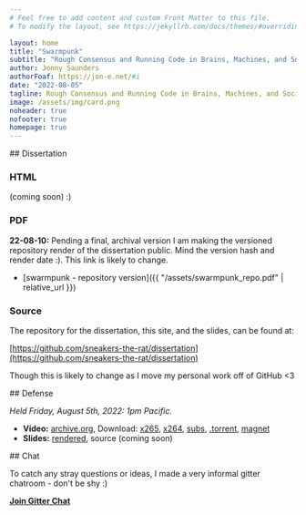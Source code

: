 ```yaml
---
# Feel free to add content and custom Front Matter to this file.
# To modify the layout, see https://jekyllrb.com/docs/themes/#overriding-theme-defaults

layout: home
title: "Swarmpunk"
subtitle: "Rough Consensus and Running Code in Brains, Machines, and Society"
author: Jonny Saunders
authorFoaf: https://jon-e.net/#i
date: "2022-08-05"
tagline: Rough Consensus and Running Code in Brains, Machines, and Society
image: /assets/img/card.png
noheader: true
nofooter: true
homepage: true
---
```


<section class="body-container" markdown="1">
## Dissertation

### HTML

(coming soon) :)

### PDF

**22-08-10:** Pending a final, archival version I am making the versioned repository render of the dissertation public. Mind the version hash and render date :). This link is likely to change.
- [swarmpunk - repository version]({{ "/assets/swarmpunk_repo.pdf" | relative_url }})

### Source

The repository for the dissertation, this site, and the slides, can be found at:

[https://github.com/sneakers-the-rat/dissertation](https://github.com/sneakers-the-rat/dissertation)

Though this is likely to change as I move my personal work off of GitHub <3
</section>

<section class="body-container" markdown="1">
## Defense

*Held Friday, August 5th, 2022: 1pm Pacific.*

- **Video:** [archive.org](https://archive.org/details/jls-defense), Download: [x265](https://archive.org/download/jls-defense/22-08-05_defense.mp4), [x264](https://archive.org/download/jls-defense/22-08-05_defense.ia.mp4), [subs](https://archive.org/download/jls-defense/22-08-05_defense.srt), [.torrent](https://archive.org/download/jls-defense/jls-defense_archive.torrent), [magnet](magnet:?xt=urn:btih:49f5db3ddcd6c2269ed783ef7b412a915bda4528&dn=jls-defense&tr=http%3a%2f%2fbt1.archive.org%3a6969%2fannounce&tr=http%3a%2f%2fbt2.archive.org%3a6969%2fannounce&ws=http%3a%2f%2fia601409.us.archive.org%2f31%2fitems%2f&ws=https%3a%2f%2farchive.org%2fdownload%2f&ws=https%3a%2f%2fia601409.us.archive.org&ws=https%3a%2f%2fia801409.us.archive.org)
- **Slides:** [rendered](/dissertation/slides/), source (coming soon)
</section>

<section class="body-container" markdown="1">
## Chat

To catch any stray questions or ideas, I made a very informal gitter chatroom - don't be shy :)

[**Join Gitter Chat**](https://gitter.im/jls-postdiss/community)
</section>


